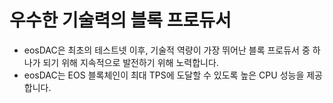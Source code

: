 **우수한 기술력**의 블록 프로듀서
===

 * eosDAC은 최초의 테스트넷 이후, 기술적 역량이 가장 뛰어난 블록 프로듀서 중 하나가 되기 위해 지속적으로 발전하기 위해 노력합니다.
 * eosDAC는 EOS 블록체인이 최대 TPS에 도달할 수 있도록 높은 CPU 성능을 제공합니다.